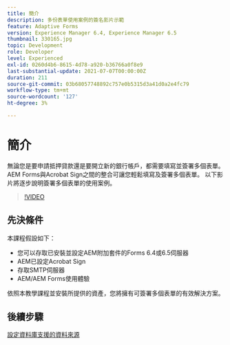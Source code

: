 ```yaml
---
title: 簡介
description: 多份表單使用案例的簽名影片示範
feature: Adaptive Forms
version: Experience Manager 6.4, Experience Manager 6.5
thumbnail: 330165.jpg
topic: Development
role: Developer
level: Experienced
exl-id: 0260d4b6-8615-4d78-a920-b36766a0f8e9
last-substantial-update: 2021-07-07T00:00:00Z
duration: 211
source-git-commit: 03b68057748892c757e0b5315d3a41d0a2e4fc79
workflow-type: tm+mt
source-wordcount: '127'
ht-degree: 3%

---
```


# 簡介

無論您是要申請抵押貸款還是要開立新的銀行帳戶，都需要填寫並簽署多個表單。 AEM Forms與Acrobat Sign之間的整合可讓您輕鬆填寫及簽署多個表單。
以下影片將逐步說明簽署多個表單的使用案例。

>[!VIDEO](https://video.tv.adobe.com/v/3444979?quality=12&learn=on&captions=chi_hant)

## 先決條件

本課程假設如下：

* 您可以存取已安裝並設定AEM附加套件的Forms 6.4或6.5伺服器
* AEM已設定Acrobat Sign
* 存取SMTP伺服器
* AEM/AEM Forms使用體驗

依照本教學課程並安裝所提供的資產，您將擁有可簽署多個表單的有效解決方案。

## 後續步驟

[設定資料庫支援的資料來源](./configure-data-source.md)
